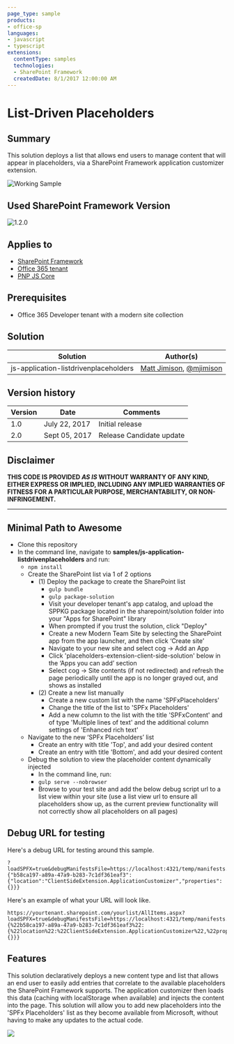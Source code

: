 ```yaml
---
page_type: sample
products:
- office-sp
languages:
- javascript
- typescript
extensions:
  contentType: samples
  technologies:
  - SharePoint Framework
  createdDate: 8/1/2017 12:00:00 AM
---
```

# List-Driven Placeholders

## Summary
This solution deploys a list that allows end users to manage content that will appear in placeholders, via a SharePoint Framework application customizer extension.

<img src='./assets/placeholders.jpg' alt='Working Sample' />

## Used SharePoint Framework Version 
![1.2.0](https://img.shields.io/badge/version-1.2.0-orange.svg)

## Applies to

* [SharePoint Framework](https://dev.office.com/sharepoint)
* [Office 365 tenant](https://dev.office.com/sharepoint/docs/spfx/set-up-your-development-environment)
* [PNP JS Core](https://github.com/SharePoint/PnP-JS-Core)

## Prerequisites
 
* Office 365 Developer tenant with a modern site collection

## Solution

Solution|Author(s)
--------|---------
js-application-listdrivenplaceholders | [Matt Jimison](https://mattjimison.com/), [@mjimison](https://twitter.com/mjimison)

## Version history

Version|Date|Comments
-------|----|--------
1.0|July 22, 2017|Initial release
2.0|Sept 05, 2017|Release Candidate update

## Disclaimer
**THIS CODE IS PROVIDED *AS IS* WITHOUT WARRANTY OF ANY KIND, EITHER EXPRESS OR IMPLIED, INCLUDING ANY IMPLIED WARRANTIES OF FITNESS FOR A PARTICULAR PURPOSE, MERCHANTABILITY, OR NON-INFRINGEMENT.**

---

## Minimal Path to Awesome

- Clone this repository
- In the command line, navigate to **samples/js-application-listdrivenplaceholders** and run:
  - `npm install`
  - Create the SharePoint list via 1 of 2 options 
    - (1) Deploy the package to create the SharePoint list
      - `gulp bundle`
      - `gulp package-solution`
      - Visit your developer tenant's app catalog, and upload the SPPKG package located in the sharepoint/solution folder into your "Apps for SharePoint" library
      - When prompted if you trust the solution, click "Deploy"
      - Create a new Modern Team Site by selecting the SharePoint app from the app launcher, and then click ‘Create site’
      - Navigate to your new site and select cog -> Add an App
      - Click 'placeholders-extension-client-side-solution' below in the ‘Apps you can add’ section
      - Select cog -> Site contents (if not redirected) and refresh the page periodically until the app is no longer grayed out, and shows as installed
    - (2) Create a new list manually
      - Create a new custom list with the name 'SPFxPlaceholders'
      - Change the title of the list to 'SPFx Placeholders'
      - Add a new column to the list with the title 'SPFxContent' and of type 'Multiple lines of text' and the additional column settings of 'Enhanced rich text'
  - Navigate to the new ‘SPFx Placeholders’ list
      - Create an entry with title 'Top', and add your desired content
      - Create an entry with title 'Bottom', and add your desired content
  - Debug the solution to view the placeholder content dynamically injected
    - In the command line, run:
    - `gulp serve --nobrowser`
    - Browse to your test site and add the below debug script url to a list view within your site (use a list view url to ensure all placeholders show up, as the current preview functionality will not correctly show all placeholders on all pages)

## Debug URL for testing
Here's a debug URL for testing around this sample.

```
?loadSPFX=true&debugManifestsFile=https://localhost:4321/temp/manifests.js&customActions={"b58ca197-a89a-47a9-b283-7c1df361eaf3":{"location":"ClientSideExtension.ApplicationCustomizer","properties":{}}}
```

Here's an example of what your URL will look like.

```
https://yourtenant.sharepoint.com/yourlist/AllItems.aspx?loadSPFX=true&debugManifestsFile=https://localhost:4321/temp/manifests.js&customActions={%22b58ca197-a89a-47a9-b283-7c1df361eaf3%22:{%22location%22:%22ClientSideExtension.ApplicationCustomizer%22,%22properties%22:{}}}
```

## Features
This solution declaratively deploys a new content type and list that allows an end user to easily add entries that correlate to the available placeholders the SharePoint Framework supports. The application customizer then loads this data (caching with localStorage when available) and injects the content into the page. This solution will allow you to add new placeholders into the 'SPFx Placeholders' list as they become available from Microsoft, without having to make any updates to the actual code.

<img src="https://m365-visitor-stats.azurewebsites.net/sp-dev-fx-extensions/samples/js-application-listdrivenplaceholders" />

